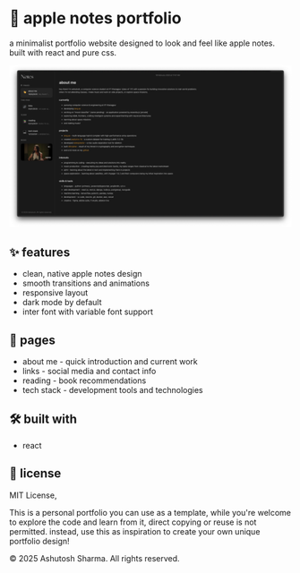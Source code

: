 # 📝 apple notes portfolio

a minimalist portfolio website designed to look and feel like apple notes. built with react and pure css.

![preview](./img/preview.png)

## ✨ features

- clean, native apple notes design
- smooth transitions and animations
- responsive layout
- dark mode by default
- inter font with variable font support

## 🚀 pages

- about me - quick introduction and current work
- links - social media and contact info
- reading - book recommendations
- tech stack - development tools and technologies

## 🛠️ built with

- react


## 📄 license

MIT License,

This is a personal portfolio you can use as a template, while you're welcome to explore the code and learn from it, direct copying or reuse is not permitted. instead, use this as inspiration to create your own unique portfolio design!

© 2025 Ashutosh Sharma. All rights reserved.
